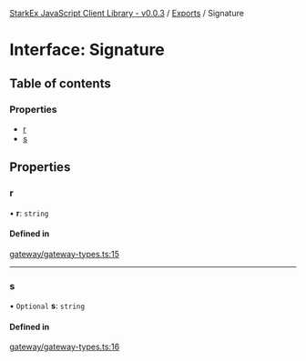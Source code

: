 [StarkEx JavaScript Client Library - v0.0.3](../README.md) / [Exports](../modules.md) / Signature

# Interface: Signature

## Table of contents

### Properties

- [r](Signature.md#r)
- [s](Signature.md#s)

## Properties

### r

• **r**: `string`

#### Defined in

[gateway/gateway-types.ts:15](https://github.com/starkware-industries/starkex-clientlib-js/blob/ade8477/src/lib/gateway/gateway-types.ts#L15)

---

### s

• `Optional` **s**: `string`

#### Defined in

[gateway/gateway-types.ts:16](https://github.com/starkware-industries/starkex-clientlib-js/blob/ade8477/src/lib/gateway/gateway-types.ts#L16)
